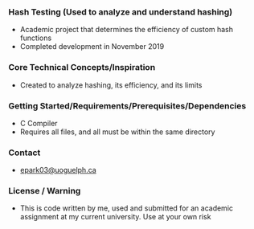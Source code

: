### Hash Testing (Used to analyze and understand hashing)

- Academic project that determines the efficiency of custom hash functions
- Completed development in November 2019

### Core Technical Concepts/Inspiration
- Created to analyze hashing, its efficiency, and its limits

### Getting Started/Requirements/Prerequisites/Dependencies
- C Compiler
- Requires all files, and all must be within the same directory

### Contact
- epark03@uoguelph.ca

### License / Warning
- This is code written by me, used and submitted for an academic assignment at my current university. Use at your own risk
